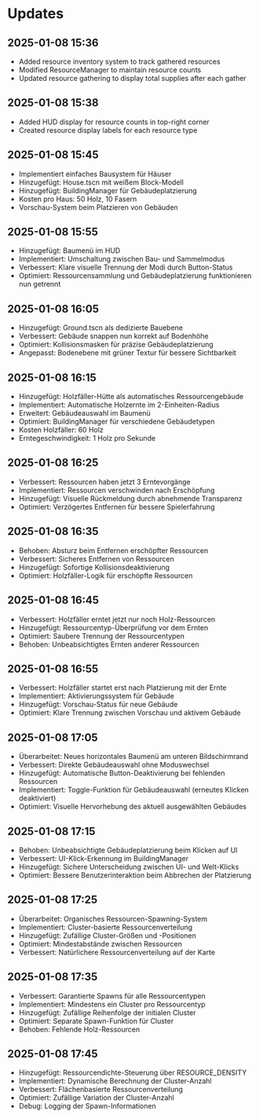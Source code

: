# Updates

## 2025-01-08 15:36
- Added resource inventory system to track gathered resources
- Modified ResourceManager to maintain resource counts
- Updated resource gathering to display total supplies after each gather

## 2025-01-08 15:38
- Added HUD display for resource counts in top-right corner
- Created resource display labels for each resource type

## 2025-01-08 15:45
- Implementiert einfaches Bausystem für Häuser
- Hinzugefügt: House.tscn mit weißem Block-Modell
- Hinzugefügt: BuildingManager für Gebäudeplatzierung
- Kosten pro Haus: 50 Holz, 10 Fasern
- Vorschau-System beim Platzieren von Gebäuden

## 2025-01-08 15:55
- Hinzugefügt: Baumenü im HUD
- Implementiert: Umschaltung zwischen Bau- und Sammelmodus
- Verbessert: Klare visuelle Trennung der Modi durch Button-Status
- Optimiert: Ressourcensammlung und Gebäudeplatzierung funktionieren nun getrennt

## 2025-01-08 16:05
- Hinzugefügt: Ground.tscn als dedizierte Bauebene
- Verbessert: Gebäude snappen nun korrekt auf Bodenhöhe
- Optimiert: Kollisionsmasken für präzise Gebäudeplatzierung
- Angepasst: Bodenebene mit grüner Textur für bessere Sichtbarkeit

## 2025-01-08 16:15
- Hinzugefügt: Holzfäller-Hütte als automatisches Ressourcengebäude
- Implementiert: Automatische Holzernte im 2-Einheiten-Radius
- Erweitert: Gebäudeauswahl im Baumenü
- Optimiert: BuildingManager für verschiedene Gebäudetypen
- Kosten Holzfäller: 60 Holz
- Erntegeschwindigkeit: 1 Holz pro Sekunde

## 2025-01-08 16:25
- Verbessert: Ressourcen haben jetzt 3 Erntevorgänge
- Implementiert: Ressourcen verschwinden nach Erschöpfung
- Hinzugefügt: Visuelle Rückmeldung durch abnehmende Transparenz
- Optimiert: Verzögertes Entfernen für bessere Spielerfahrung

## 2025-01-08 16:35
- Behoben: Absturz beim Entfernen erschöpfter Ressourcen
- Verbessert: Sicheres Entfernen von Ressourcen
- Hinzugefügt: Sofortige Kollisionsdeaktivierung
- Optimiert: Holzfäller-Logik für erschöpfte Ressourcen

## 2025-01-08 16:45
- Verbessert: Holzfäller erntet jetzt nur noch Holz-Ressourcen
- Hinzugefügt: Ressourcentyp-Überprüfung vor dem Ernten
- Optimiert: Saubere Trennung der Ressourcentypen
- Behoben: Unbeabsichtigtes Ernten anderer Ressourcen

## 2025-01-08 16:55
- Verbessert: Holzfäller startet erst nach Platzierung mit der Ernte
- Implementiert: Aktivierungssystem für Gebäude
- Hinzugefügt: Vorschau-Status für neue Gebäude
- Optimiert: Klare Trennung zwischen Vorschau und aktivem Gebäude

## 2025-01-08 17:05
- Überarbeitet: Neues horizontales Baumenü am unteren Bildschirmrand
- Verbessert: Direkte Gebäudeauswahl ohne Moduswechsel
- Hinzugefügt: Automatische Button-Deaktivierung bei fehlenden Ressourcen
- Implementiert: Toggle-Funktion für Gebäudeauswahl (erneutes Klicken deaktiviert)
- Optimiert: Visuelle Hervorhebung des aktuell ausgewählten Gebäudes

## 2025-01-08 17:15
- Behoben: Unbeabsichtigte Gebäudeplatzierung beim Klicken auf UI
- Verbessert: UI-Klick-Erkennung im BuildingManager
- Hinzugefügt: Sichere Unterscheidung zwischen UI- und Welt-Klicks
- Optimiert: Bessere Benutzerinteraktion beim Abbrechen der Platzierung

## 2025-01-08 17:25
- Überarbeitet: Organisches Ressourcen-Spawning-System
- Implementiert: Cluster-basierte Ressourcenverteilung
- Hinzugefügt: Zufällige Cluster-Größen und -Positionen
- Optimiert: Mindestabstände zwischen Ressourcen
- Verbessert: Natürlichere Ressourcenverteilung auf der Karte

## 2025-01-08 17:35
- Verbessert: Garantierte Spawns für alle Ressourcentypen
- Implementiert: Mindestens ein Cluster pro Ressourcentyp
- Hinzugefügt: Zufällige Reihenfolge der initialen Cluster
- Optimiert: Separate Spawn-Funktion für Cluster
- Behoben: Fehlende Holz-Ressourcen

## 2025-01-08 17:45
- Hinzugefügt: Ressourcendichte-Steuerung über RESOURCE_DENSITY
- Implementiert: Dynamische Berechnung der Cluster-Anzahl
- Verbessert: Flächenbasierte Ressourcenverteilung
- Optimiert: Zufällige Variation der Cluster-Anzahl
- Debug: Logging der Spawn-Informationen
